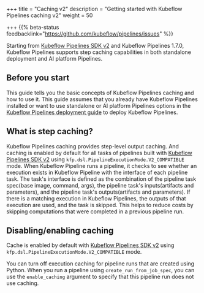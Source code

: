 +++
title = "Caching v2"
description = "Getting started with Kubeflow Pipelines caching v2"
weight = 50

+++
{{% beta-status
feedbacklink="https://github.com/kubeflow/pipelines/issues" %}}

Starting from [Kubeflow Pipelines SDK v2](https://www.kubeflow.org/docs/components/pipelines/sdk/v2/) and Kubeflow Pipelines 1.7.0, Kubeflow Pipelines supports step caching capabilities in both standalone deployment and AI platform Pipelines.

## Before you start

This guide tells you the basic concepts of Kubeflow Pipelines caching and how to use it. 
This guide assumes that you already have Kubeflow Pipelines installed or want to use standalone or AI platform Pipelines options in the [Kubeflow Pipelines deployment
guide](/docs/components/pipelines/installation/) to deploy Kubeflow Pipelines.

## What is step caching?

Kubeflow Pipelines caching provides step-level output caching. 
And caching is enabled by default for all tasks of pipelines built with [Kubeflow Pipelines SDK v2](https://www.kubeflow.org/docs/components/pipelines/sdk/v2/) using `kfp.dsl.PipelineExecutionMode.V2_COMPATIBLE` mode.
When Kubeflow Pipeline runs a pipeline, it checks to see whether 
an execution exists in Kubeflow Pipeline with the interface of each pipeline task.
The task's interface is defined as the combination of the pipeline task spec(base image, command, args), the pipeline task's inputs(artifacts and parameters), and the pipeline task's outputs(artifacts and parameters). 
If there is a matching execution in Kubeflow Pipelines, the outputs of that execution are used, and the task is skipped. 
This helps to reduce costs by skipping computations that were completed in a previous pipeline run.

## Disabling/enabling caching

Cache is enabled by default with [Kubeflow Pipelines SDK v2](https://www.kubeflow.org/docs/components/pipelines/sdk/v2/) using `kfp.dsl.PipelineExecutionMode.V2_COMPATIBLE` mode.

You can turn off execution caching for pipeline runs that are created using Python. When you run a pipeline using `create_run_from_job_spec`, you can use the `enable_caching` argument to specify that this pipeline run does not use caching.